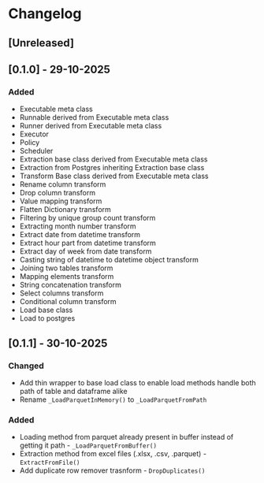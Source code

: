 # Changelog

## [Unreleased]

## [0.1.0] - 29-10-2025

### Added
- Executable meta class
- Runnable derived from Executable meta class
- Runner derived from Executable meta class
- Executor
- Policy
- Scheduler
- Extraction base class derived from Executable meta class
- Extraction from Postgres inheriting Extraction base class
- Transform Base class derived from Executable meta class
- Rename column transform
- Drop column transform
- Value mapping transform
- Flatten Dictionary transform
- Filtering by unique group count transform
- Extracting month number transform
- Extract date from datetime transform
- Extract hour part from datetime transform
- Extract day of week from date transform
- Casting string of datetime to datetime object transform
- Joining two tables transform
- Mapping elements transform
- String concatenation transform
- Select columns transform
- Conditional column transform
- Load base class
- Load to postgres


## [0.1.1] - 30-10-2025

### Changed
- Add thin wrapper to base load class to enable load methods handle both path of table and dataframe alike
- Rename `_LoadParquetInMemory()` to `_LoadParquetFromPath`


### Added 
- Loading method from parquet already present in buffer instead of getting it path - `_LoadParquetFromBuffer()`
- Extraction method from excel files (.xlsx, .csv, .parquet) - `ExtractFromFile()`
- Add duplicate row remover trasnform - `DropDuplicates()`